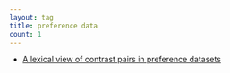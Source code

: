 ```yaml
---
layout: tag
title: preference data
count: 1
---
```


- [A lexical view of contrast pairs in preference datasets](https://ljvmiranda921.github.io/notebook/2024/03/12/contrast-pairs/)
